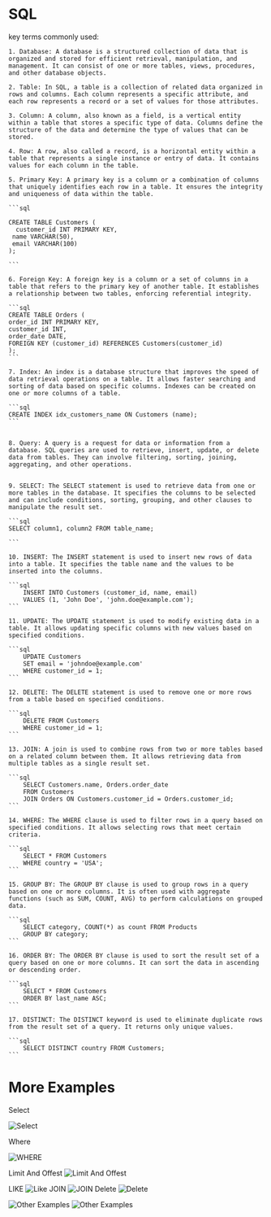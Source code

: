 # SQL

key terms commonly used:

    1. Database: A database is a structured collection of data that is organized and stored for efficient retrieval, manipulation, and management. It can consist of one or more tables, views, procedures, and other database objects.

    2. Table: In SQL, a table is a collection of related data organized in rows and columns. Each column represents a specific attribute, and each row represents a record or a set of values for those attributes.

    3. Column: A column, also known as a field, is a vertical entity within a table that stores a specific type of data. Columns define the structure of the data and determine the type of values that can be stored.

    4. Row: A row, also called a record, is a horizontal entity within a table that represents a single instance or entry of data. It contains values for each column in the table.

    5. Primary Key: A primary key is a column or a combination of columns that uniquely identifies each row in a table. It ensures the integrity and uniqueness of data within the table.

    ```sql

    CREATE TABLE Customers (
      customer_id INT PRIMARY KEY,
     name VARCHAR(50),
     email VARCHAR(100)
    );

    ```

    6. Foreign Key: A foreign key is a column or a set of columns in a table that refers to the primary key of another table. It establishes a relationship between two tables, enforcing referential integrity.

    ```sql
    CREATE TABLE Orders (
    order_id INT PRIMARY KEY,
    customer_id INT,
    order_date DATE,
    FOREIGN KEY (customer_id) REFERENCES Customers(customer_id)
    );
    ```

    7. Index: An index is a database structure that improves the speed of data retrieval operations on a table. It allows faster searching and sorting of data based on specific columns. Indexes can be created on one or more columns of a table.

    ```sql
    CREATE INDEX idx_customers_name ON Customers (name);
    ```


    8. Query: A query is a request for data or information from a database. SQL queries are used to retrieve, insert, update, or delete data from tables. They can involve filtering, sorting, joining, aggregating, and other operations.


    9. SELECT: The SELECT statement is used to retrieve data from one or more tables in the database. It specifies the columns to be selected and can include conditions, sorting, grouping, and other clauses to manipulate the result set.

    ```sql
    SELECT column1, column2 FROM table_name;

    ```

    10. INSERT: The INSERT statement is used to insert new rows of data into a table. It specifies the table name and the values to be inserted into the columns.

    ```sql
        INSERT INTO Customers (customer_id, name, email)
        VALUES (1, 'John Doe', 'john.doe@example.com');
    ```

    11. UPDATE: The UPDATE statement is used to modify existing data in a table. It allows updating specific columns with new values based on specified conditions.

    ```sql
        UPDATE Customers
        SET email = 'johndoe@example.com'
        WHERE customer_id = 1;
    ```

    12. DELETE: The DELETE statement is used to remove one or more rows from a table based on specified conditions.

    ```sql
        DELETE FROM Customers
        WHERE customer_id = 1;
    ```

    13. JOIN: A join is used to combine rows from two or more tables based on a related column between them. It allows retrieving data from multiple tables as a single result set.

    ```sql
        SELECT Customers.name, Orders.order_date
        FROM Customers
        JOIN Orders ON Customers.customer_id = Orders.customer_id;
    ```

    14. WHERE: The WHERE clause is used to filter rows in a query based on specified conditions. It allows selecting rows that meet certain criteria.

    ```sql
        SELECT * FROM Customers
        WHERE country = 'USA';
    ```

    15. GROUP BY: The GROUP BY clause is used to group rows in a query based on one or more columns. It is often used with aggregate functions (such as SUM, COUNT, AVG) to perform calculations on grouped data.

    ```sql
        SELECT category, COUNT(*) as count FROM Products
        GROUP BY category;
    ```

    16. ORDER BY: The ORDER BY clause is used to sort the result set of a query based on one or more columns. It can sort the data in ascending or descending order.

    ```sql
        SELECT * FROM Customers
        ORDER BY last_name ASC;
    ```

    17. DISTINCT: The DISTINCT keyword is used to eliminate duplicate rows from the result set of a query. It returns only unique values.

    ```sql
        SELECT DISTINCT country FROM Customers;
    ```

# More Examples
Select

![Select](Assets/SelectEx.png)

Where

![WHERE](Assets/WhereEx.png)

Limit And Offest
![Limit And Offest](Assets/LimitAndOffest.png)

LIKE
![Like](Assets/LIKEex.png)
JOIN
![JOIN](Assets/JOIN.png)
Delete
![Delete](Assets/DeleteEx.png)

![Other Examples](Assets/Ex1.png)
![Other Examples](Assets/Ex2.png)

